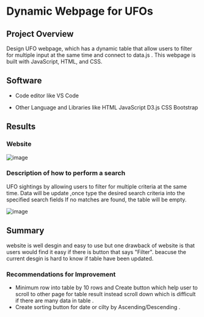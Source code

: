 
# Dynamic Webpage for UFOs

## Project Overview

Design UFO webpage, which has a dynamic table that allow users to filter for multiple input at the same time and connect to data.js . 
This webpage is built with JavaScript, HTML, and CSS.

## Software

- Code editor like 
 VS Code
 
- Other Language and Libraries like 
HTML
JavaScript
D3.js
CSS
Bootstrap


## Results

### Website 
![image](https://github.com/NadaAdem/UFOs/blob/main/Resources/screen.png)


### Description of how to perform a search
UFO sightings by allowing users to filter for multiple criteria at the same time. Data will be update ,once  type the desired search criteria into the specified search fields 
If no matches are found, the table will be empty.

![image](https://github.com/NadaAdem/UFOs/blob/main/Resources/multiple.png)



## Summary
website is well desgin and easy to use but one drawback of website is  that users would find it easy if there is button that  says "Filter".
beacuse the current desgin  is hard  to know if table have been updated.

### Recommendations for Improvement
-  Minimum row into table by 10 rows and Create button which help   user to scroll to other page for table result  instead  scroll down which is  difficult if there are  many data in table  .
- Create sorting button for date or cilty by  Ascending/Descending .

